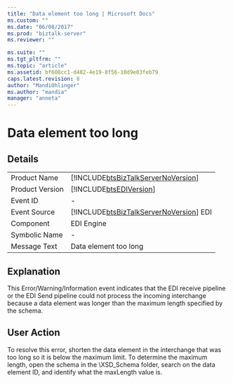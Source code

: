 ```yaml
---
title: "Data element too long | Microsoft Docs"
ms.custom: ""
ms.date: "06/08/2017"
ms.prod: "biztalk-server"
ms.reviewer: ""

ms.suite: ""
ms.tgt_pltfrm: ""
ms.topic: "article"
ms.assetid: bf608cc1-d482-4e19-8f56-10d9e03feb79
caps.latest.revision: 8
author: "MandiOhlinger"
ms.author: "mandia"
manager: "anneta"
---
```

# Data element too long
## Details  
  
|                 |                                                                                        |
|-----------------|----------------------------------------------------------------------------------------|
|  Product Name   |   [!INCLUDE[btsBizTalkServerNoVersion](../includes/btsbiztalkservernoversion-md.md)]   |
| Product Version |               [!INCLUDE[btsEDIVersion](../includes/btsediversion-md.md)]               |
|    Event ID     |                                           -                                            |
|  Event Source   | [!INCLUDE[btsBizTalkServerNoVersion](../includes/btsbiztalkservernoversion-md.md)] EDI |
|    Component    |                                       EDI Engine                                       |
|  Symbolic Name  |                                           -                                            |
|  Message Text   |                                 Data element too long                                  |
  
## Explanation  
 This Error/Warning/Information event indicates that the EDI receive pipeline or the EDI Send pipeline could not process the incoming interchange because a data element was longer than the maximum length specified by the schema.  
  
## User Action  
 To resolve this error, shorten the data element in the interchange that was too long so it is below the maximum limit. To determine the maximum length, open the schema in the \XSD_Schema folder, search on the data element ID, and identify what the maxLength value is.